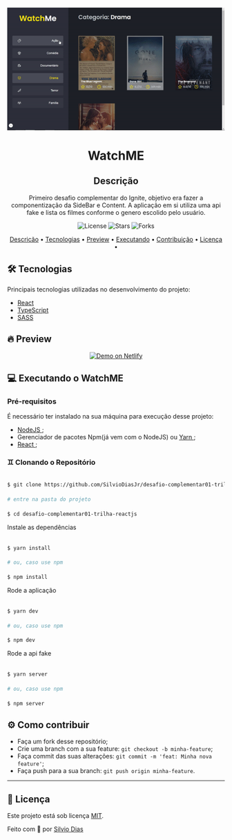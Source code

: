 <p align="center">
  <img alt="WatchME" title="WatchME" src="./watchME.gif" width="800px">
</p>

<h1 align="center">WatchME</h1>

<h2 align="center">Descrição</h2><a name="descricao"></a>

<p align="center">
  Primeiro desafio complementar do Ignite, objetivo era fazer a componentização da SideBar e Content.
  A aplicação em si utiliza uma api fake e lista os filmes conforme o genero escolido pelo usuário.
</p>


<p align="center">
 <img src="https://img.shields.io/github/license/SilvioDiasJr/desafio-complementar01-trilha-reactjs?style=plastic" alt="License" >
<img src="https://img.shields.io/github/stars/SilvioDiasJr/desafio-complementar01-trilha-reactjs" alt="Stars"> 
<img src="https://img.shields.io/github/forks/SilvioDiasJr/desafio-complementar01-trilha-reactjs" alt="Forks">
</p>

<p align="center">
 <a href="#descricao">Descricão</a> •
 <a href="#tecnologias">Tecnologias</a> • 
 <a href="#preview">Preview</a> • 
 <a href="#executando">Executando</a> • 
 <a href="#contribuicao">Contribuição</a> • 
 <a href="#licenca">Licença</a> • 
</p>

## 🛠️ Tecnologias<a name="tecnologias"></a>

Principais tecnologias utilizadas no desenvolvimento do projeto:

- [React](https://reactjs.org)
- [TypeScript](https://www.typescriptlang.org/)
- [SASS](https://sass-lang.com/)

## 🔥 Preview <a name="preview"></a>

<p align="center">
  <a href="https://whatchme.netlify.app/" target="_blank">
    <img alt="Demo on Netlify" src="https://i.ibb.co/b13vhFK/demo-on-netlify-bbuvjz.png">
  </a>
</p>

## 💻 Executando o WatchME<a name="executando"></a>

### Pré-requisitos

É necessário ter instalado na sua máquina para execução desse projeto:
- <a href="https://nodejs.org/en/"> NodeJS </a>;
- Gerenciador de pacotes Npm(já vem com o NodeJS) ou <a href="https://yarnpkg.com/getting-started/install"> Yarn </a>;
- <a href="https://pt-br.reactjs.org/"> React </a>;


### ♊ Clonando o Repositório<a name="descricao"></a>

```bash

$ git clone https://github.com/SilvioDiasJr/desafio-complementar01-trilha-reactjs.git

# entre na pasta do projeto

$ cd desafio-complementar01-trilha-reactjs

```

Instale as dependências

```bash

$ yarn install

# ou, caso use npm

$ npm install

```

Rode a aplicação

```bash

$ yarn dev

# ou, caso use npm

$ npm dev

```

Rode a api fake

```bash

$ yarn server

# ou, caso use npm

$ npm server

```

## ⚙️ Como contribuir<a name="contribuicao"></a>

- Faça um fork desse repositório;
- Crie uma branch com a sua feature: `git checkout -b minha-feature`;
- Faça commit das suas alterações: `git commit -m 'feat: Minha nova feature'`;
- Faça push para a sua branch: `git push origin minha-feature`.

---

## 📝 Licença<a name="licenca"></a>

Este projeto está sob licença [MIT](./LICENSE).

<p>Feito com 💙 por <a href="https://www.linkedin.com/in/silviodiasjr/">Silvio Dias</a></p>
